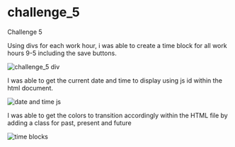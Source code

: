 # challenge_5
Challenge 5




Using divs for each work hour, i was able to create a time block for all work hours 9-5 including the save buttons.

![challenge_5 div](https://github.com/franklinamanda34/challenge_5/assets/134338964/005cb02c-9c95-4386-b5a3-2a1e64b253cf)

I was able to get the current date and time to display using js id within the html document. 


![date and time js](https://github.com/franklinamanda34/challenge_5/assets/134338964/6a8b9ec6-027d-43e7-a35b-cfacfd316c1b)

 I was able to get the colors to transition accordingly within the HTML file by adding a class for past, present and future

![time blocks](https://github.com/franklinamanda34/challenge_5/assets/134338964/d74c5924-306f-437e-8c7d-a7dea645cdc3)





